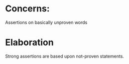 # Concerns:
Assertions on basically unproven words

# Elaboration
Strong assertions are based upon not-proven statements.
